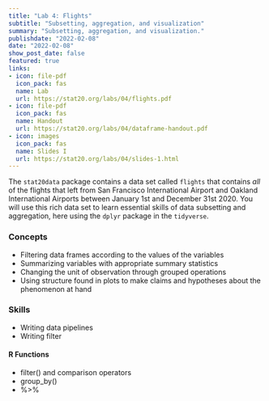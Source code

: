 ```yaml
---
title: "Lab 4: Flights"
subtitle: "Subsetting, aggregation, and visualization"
summary: "Subsetting, aggregation, and visualization."
publishdate: "2022-02-08"
date: "2022-02-08"
show_post_date: false
featured: true
links:
- icon: file-pdf
  icon_pack: fas
  name: Lab
  url: https://stat20.org/labs/04/flights.pdf
- icon: file-pdf
  icon_pack: fas
  name: Handout
  url: https://stat20.org/labs/04/dataframe-handout.pdf
- icon: images
  icon_pack: fas
  name: Slides I
  url: https://stat20.org/labs/04/slides-1.html
---
```


The `stat20data` package contains a data set called `flights` that contains *all* of the flights that left from San Francisco International Airport and Oakland International Airports between January 1st and December 31st 2020. You will use this rich data set to learn essential skills of data subsetting and aggregation, here using the `dplyr` package in the `tidyverse`.

### Concepts
- Filtering data frames according to the values of the variables
- Summarizing variables with appropriate summary statistics
- Changing the unit of observation through grouped operations
- Using structure found in plots to make claims and hypotheses about the phenomenon at hand

### Skills
- Writing data pipelines
- Writing filter

#### R Functions
- filter() and comparison operators
- group_by()
- %>%

